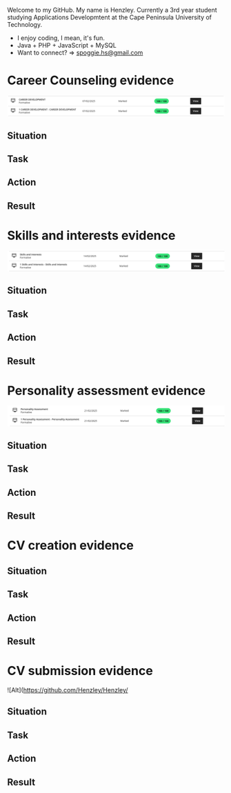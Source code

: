 Welcome to my GitHub. My name is Henzley. Currently a 3rd year student studying Applications Developmtent at the Cape Peninsula University of Technology.
- I enjoy coding, I mean, it's fun.
- Java + PHP + JavaScript + MySQL
- Want to connect? => spoggie.hs@gmail.com

# Career Counseling evidence
![Alt text](https://github.com/Henzley/Henzley/blob/ad43583190181bee99cb02f1e03f7ca619a286a0/Screenshot%20from%202025-05-23%2022-57-45.png)
## Situation
## Task
## Action
## Result

# Skills and interests evidence
![Alt text](https://github.com/Henzley/Henzley/blob/56af35bd64670be88f5b0b3c95d22a6ea5c909f7/Screenshot%20from%202025-05-23%2022-58-01.png)

## Situation
## Task
## Action
## Result

# Personality assessment evidence
![Alt text](https://github.com/Henzley/Henzley/blob/f0c57e99cc3b14cfb5c057c52b00a44a8be7d5c4/Screenshot%20from%202025-05-23%2022-59-42.png)

## Situation
## Task
## Action
## Result

# CV creation evidence

## Situation
## Task
## Action
## Result

# CV submission evidence
![Alt](https://github.com/Henzley/Henzley/

## Situation
## Task
## Action
## Result
